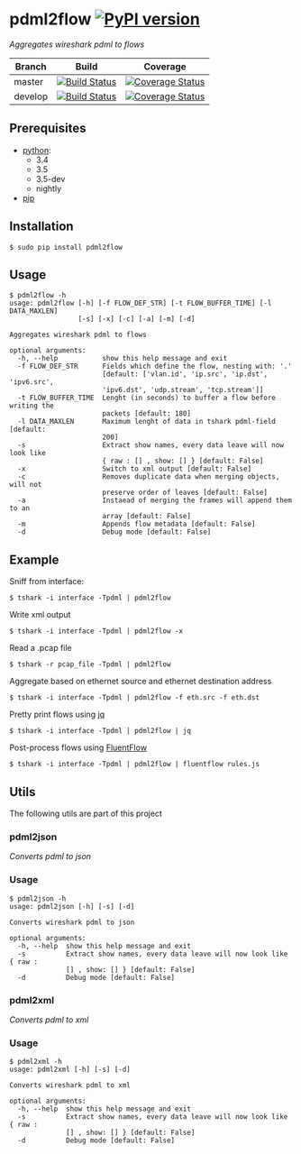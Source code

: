 # pdml2flow [![PyPI version](https://badge.fury.io/py/pdml2flow.svg)](https://badge.fury.io/py/pdml2flow) 
_Aggregates wireshark pdml to flows_

| Branch  | Build  | Coverage |
| ------- | ------ | -------- |
| master  | [![Build Status](https://travis-ci.org/Enteee/pdml2flow.svg?branch=master)](https://travis-ci.org/Enteee/pdml2flow) |  [![Coverage Status](https://coveralls.io/repos/github/Enteee/pdml2flow/badge.svg?branch=master)](https://coveralls.io/github/Enteee/pdml2flow?branch=master) |
| develop  | [![Build Status](https://travis-ci.org/Enteee/pdml2flow.svg?branch=develop)](https://travis-ci.org/Enteee/pdml2flow) |  [![Coverage Status](https://coveralls.io/repos/github/Enteee/pdml2flow/badge.svg?branch=develop)](https://coveralls.io/github/Enteee/pdml2flow?branch=develop) |

## Prerequisites
* [python]:
  - 3.4
  - 3.5
  - 3.5-dev
  - nightly
* [pip](https://pypi.python.org/pypi/pip)

## Installation
    $ sudo pip install pdml2flow

## Usage
```shell
$ pdml2flow -h
usage: pdml2flow [-h] [-f FLOW_DEF_STR] [-t FLOW_BUFFER_TIME] [-l DATA_MAXLEN]
                 [-s] [-x] [-c] [-a] [-m] [-d]

Aggregates wireshark pdml to flows

optional arguments:
  -h, --help           show this help message and exit
  -f FLOW_DEF_STR      Fields which define the flow, nesting with: '.'
                       [default: ['vlan.id', 'ip.src', 'ip.dst', 'ipv6.src',
                       'ipv6.dst', 'udp.stream', 'tcp.stream']]
  -t FLOW_BUFFER_TIME  Lenght (in seconds) to buffer a flow before writing the
                       packets [default: 180]
  -l DATA_MAXLEN       Maximum lenght of data in tshark pdml-field [default:
                       200]
  -s                   Extract show names, every data leave will now look like
                       { raw : [] , show: [] } [default: False]
  -x                   Switch to xml output [default: False]
  -c                   Removes duplicate data when merging objects, will not
                       preserve order of leaves [default: False]
  -a                   Instaead of merging the frames will append them to an
                       array [default: False]
  -m                   Appends flow metadata [default: False]
  -d                   Debug mode [default: False]
```
## Example
Sniff from interface:

```shell
$ tshark -i interface -Tpdml | pdml2flow
```

Write xml output
```shell
$ tshark -i interface -Tpdml | pdml2flow -x
```

Read a .pcap file
```shell
$ tshark -r pcap_file -Tpdml | pdml2flow
```

Aggregate based on ethernet source and ethernet destination address
```shell
$ tshark -i interface -Tpdml | pdml2flow -f eth.src -f eth.dst
```

Pretty print flows using [jq]
```shell
$ tshark -i interface -Tpdml | pdml2flow | jq
```

Post-process flows using [FluentFlow]
```shell
$ tshark -i interface -Tpdml | pdml2flow | fluentflow rules.js
```

## Utils

The following utils are part of this project

### pdml2json
_Converts pdml to json_

### Usage
```shell
$ pdml2json -h
usage: pdml2json [-h] [-s] [-d]

Converts wireshark pdml to json

optional arguments:
  -h, --help  show this help message and exit
  -s          Extract show names, every data leave will now look like { raw :
              [] , show: [] } [default: False]
  -d          Debug mode [default: False]
```

### pdml2xml
_Converts pdml to xml_

### Usage
```shell
$ pdml2xml -h
usage: pdml2xml [-h] [-s] [-d]

Converts wireshark pdml to xml

optional arguments:
  -h, --help  show this help message and exit
  -s          Extract show names, every data leave will now look like { raw :
              [] , show: [] } [default: False]
  -d          Debug mode [default: False]
```

[python]: https://www.python.org/
[wireshark]: https://www.wireshark.org/
[dict2xml]: https://github.com/delfick/python-dict2xml
[jq]: https://stedolan.github.io/jq/
[FluentFlow]: https://github.com/t-moe/FluentFlow
